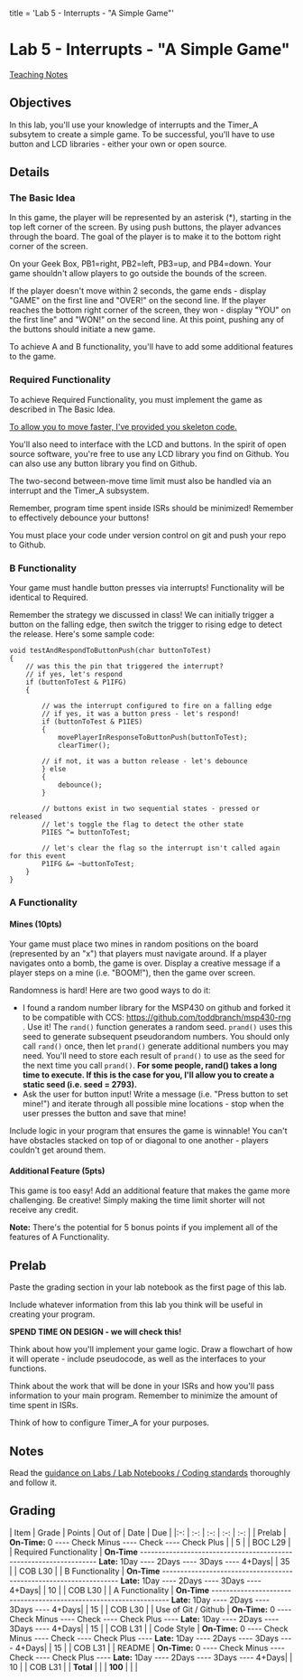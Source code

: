 title = 'Lab 5 - Interrupts - "A Simple Game"'

# Lab 5 - Interrupts - "A Simple Game"

[Teaching Notes](notes.html)

## Objectives

In this lab, you'll use your knowledge of interrupts and the Timer_A subsytem to create a simple game.  To be successful, you'll have to use button and LCD libraries - either your own or open source.

## Details

### The Basic Idea

In this game, the player will be represented by an asterisk (*), starting in the top left corner of the screen.  By using push buttons, the player advances through the board.  The goal of the player is to make it to the bottom right corner of the screen.

On your Geek Box, PB1=right, PB2=left, PB3=up, and PB4=down.  Your game shouldn't allow players to go outside the bounds of the screen.

If the player doesn't move within 2 seconds, the game ends - display "GAME" on the first line and "OVER!" on the second line.  If the player reaches the bottom right corner of the screen, they won - display "YOU" on the first line" and "WON!" on the second line.  At this point, pushing any of the buttons should initiate a new game.

To achieve A and B functionality, you'll have to add some additional features to the game.

### Required Functionality

To achieve Required Functionality, you must implement the game as described in The Basic Idea.

[To allow you to move faster, I've provided you skeleton code.](https://github.com/toddbranch/game_shell)

You'll also need to interface with the LCD and buttons.  In the spirit of open source software, you're free to use any LCD library you find on Github.  You can also use any button library you find on Github.

The two-second between-move time limit must also be handled via an interrupt and the Timer_A subsystem.

Remember, program time spent inside ISRs should be minimized!  Remember to effectively debounce your buttons!

You must place your code under version control on git and push your repo to Github.

### B Functionality

Your game must handle button presses via interrupts!  Functionality will be identical to Required.

Remember the strategy we discussed in class!  We can initially trigger a button on the falling edge, then switch the trigger to rising edge to detect the release.  Here's some sample code:

```
void testAndRespondToButtonPush(char buttonToTest)
{
	// was this the pin that triggered the interrupt?
	// if yes, let's respond
	if (buttonToTest & P1IFG)									
	{

		// was the interrupt configured to fire on a falling edge
		// if yes, it was a button press - let's respond!
		if (buttonToTest & P1IES)								
		{														
			movePlayerInResponseToButtonPush(buttonToTest);
			clearTimer();

		// if not, it was a button release - let's debounce
		} else
		{
			debounce();
		}	
		
		// buttons exist in two sequential states - pressed or released
		// let's toggle the flag to detect the other state
		P1IES ^= buttonToTest;

		// let's clear the flag so the interrupt isn't called again for this event
		P1IFG &= ~buttonToTest;
	}
}
```

### A Functionality

#### Mines (10pts)

Your game must place two mines in random positions on the board (represented by an "x") that players must navigate around.  If a player navigates onto a bomb, the game is over.  Display a creative message if a player steps on a mine (i.e. "BOOM!"), then the game over screen.

Randomness is hard!  Here are two good ways to do it:

- I found a random number library for the MSP430 on github and forked it to be compatible with CCS: https://github.com/toddbranch/msp430-rng .  Use it!  The `rand()` function generates a random seed.  `prand()` uses this seed to generate subsequent pseudorandom numbers.  You should only call `rand()` once, then let `prand()` generate additional numbers you may need.  You'll need to store each result of `prand()` to use as the seed for the next time you call `prand()`.  **For some people, rand() takes a long time to execute.  If this is the case for you, I'll allow you to create a static seed (i.e. seed = 2793).**
- Ask the user for button input!  Write a message (i.e. "Press button to set mine!") and iterate through all possible mine locations - stop when the user presses the button and save that mine!

Include logic in your program that ensures the game is winnable!  You can't have obstacles stacked on top of or diagonal to one another - players couldn't get around them.

#### Additional Feature (5pts)

This game is too easy!  Add an additional feature that makes the game more challenging.  Be creative!  Simply making the time limit shorter will not receive any credit.

**Note:** There's the potential for 5 bonus points if you implement all of the features of A Functionality.

## Prelab

Paste the grading section in your lab notebook as the first page of this lab.

Include whatever information from this lab you think will be useful in creating your program.

**SPEND TIME ON DESIGN - we will check this!**

Think about how you'll implement your game logic.  Draw a flowchart of how it will operate - include pseudocode, as well as the interfaces to your functions.

Think about the work that will be done in your ISRs and how you'll pass information to your main program.  Remember to minimize the amount of time spent in ISRs. 

Think of how to configure Timer_A for your purposes.

## Notes

Read the [guidance on Labs / Lab Notebooks / Coding standards](/admin/labs.html) thoroughly and follow it.

## Grading

| Item | Grade | Points | Out of | Date | Due |
|:-: | :-: | :-: | :-: | :-: |
| Prelab | **On-Time:** 0 ---- Check Minus ---- Check ---- Check Plus | | 5 | | BOC L29 |
| Required Functionality | **On-Time** ------------------------------------------------------------------ **Late:** 1Day ---- 2Days ---- 3Days ---- 4+Days| | 35 | | COB L30 |
| B Functionality | **On-Time** ------------------------------------------------------------------ **Late:** 1Day ---- 2Days ---- 3Days ---- 4+Days| | 10 | | COB L30 |
| A Functionality | **On-Time** ------------------------------------------------------------------ **Late:** 1Day ---- 2Days ---- 3Days ---- 4+Days| | 15 | | COB L30 |
| Use of Git / Github | **On-Time:** 0 ---- Check Minus ---- Check ---- Check Plus ---- **Late:** 1Day ---- 2Days ---- 3Days ---- 4+Days| | 15 | | COB L31 |
| Code Style | **On-Time:** 0 ---- Check Minus ---- Check ---- Check Plus ---- **Late:** 1Day ---- 2Days ---- 3Days ---- 4+Days| | 15 | | COB L31 |
| README | **On-Time:** 0 ---- Check Minus ---- Check ---- Check Plus ---- **Late:** 1Day ---- 2Days ---- 3Days ---- 4+Days| | 10 | | COB L31 |
| **Total** | | | **100** | | |
